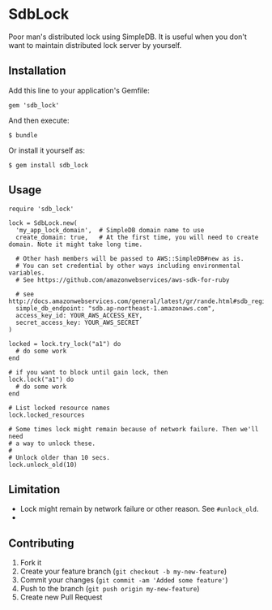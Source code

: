 # SdbLock

Poor man's distributed lock using SimpleDB. It is useful when you don't want to
maintain distributed lock server by yourself.

## Installation

Add this line to your application's Gemfile:

    gem 'sdb_lock'

And then execute:

    $ bundle

Or install it yourself as:

    $ gem install sdb_lock

## Usage

````
require 'sdb_lock'

lock = SdbLock.new(
  'my_app_lock_domain',  # SimpleDB domain name to use
  create_domain: true,   # At the first time, you will need to create domain. Note it might take long time.

  # Other hash members will be passed to AWS::SimpleDB#new as is.
  # You can set credential by other ways including environmental variables.
  # See https://github.com/amazonwebservices/aws-sdk-for-ruby

  # see http://docs.amazonwebservices.com/general/latest/gr/rande.html#sdb_region
  simple_db_endpoint: "sdb.ap-northeast-1.amazonaws.com",
  access_key_id: YOUR_AWS_ACCESS_KEY,
  secret_access_key: YOUR_AWS_SECRET
)

locked = lock.try_lock("a1") do
  # do some work
end

# if you want to block until gain lock, then
lock.lock("a1") do
  # do some work
end

# List locked resource names
lock.locked_resources

# Some times lock might remain because of network failure. Then we'll need
# a way to unlock these.
#
# Unlock older than 10 secs.
lock.unlock_old(10)

````

## Limitation

* Lock might remain by network failure or other reason. See `#unlock_old`.
*

## Contributing

1. Fork it
2. Create your feature branch (`git checkout -b my-new-feature`)
3. Commit your changes (`git commit -am 'Added some feature'`)
4. Push to the branch (`git push origin my-new-feature`)
5. Create new Pull Request
